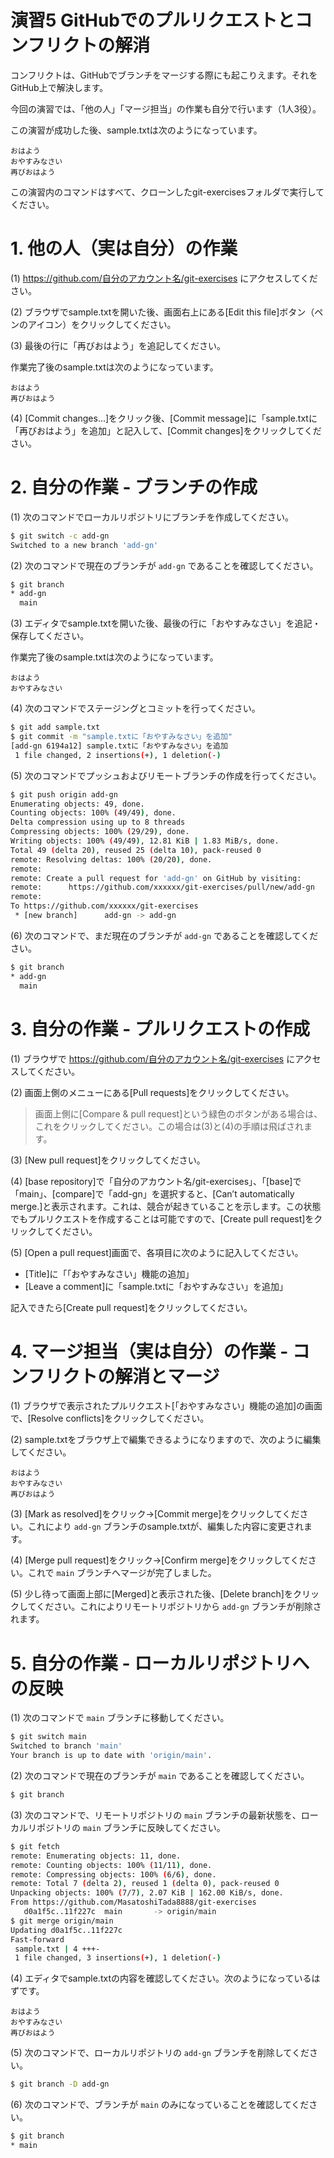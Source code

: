 演習5 GitHubでのプルリクエストとコンフリクトの解消
========================================================

コンフリクトは、GitHubでブランチをマージする際にも起こりえます。それをGitHub上で解決します。

今回の演習では、「他の人」「マージ担当」の作業も自分で行います（1人3役）。

この演習が成功した後、sample.txtは次のようになっています。

```
おはよう
おやすみなさい
再びおはよう
```

この演習内のコマンドはすべて、クローンしたgit-exercisesフォルダで実行してください。

# 1. 他の人（実は自分）の作業
(1) https://github.com/自分のアカウント名/git-exercises にアクセスしてください。

(2) ブラウザでsample.txtを開いた後、画面右上にある[Edit this file]ボタン（ペンのアイコン）をクリックしてください。

(3) 最後の行に「再びおはよう」を追記してください。

作業完了後のsample.txtは次のようになっています。

```
おはよう
再びおはよう
```

(4) [Commit changes...]をクリック後、[Commit message]に「sample.txtに「再びおはよう」を追加」と記入して、[Commit changes]をクリックしてください。

# 2. 自分の作業 - ブランチの作成
(1) 次のコマンドでローカルリポジトリにブランチを作成してください。

```bash
$ git switch -c add-gn
Switched to a new branch 'add-gn'
```

(2) 次のコマンドで現在のブランチが `add-gn` であることを確認してください。

```bash
$ git branch
* add-gn
  main
```

(3) エディタでsample.txtを開いた後、最後の行に「おやすみなさい」を追記・保存してください。

作業完了後のsample.txtは次のようになっています。

```
おはよう
おやすみなさい
```

(4) 次のコマンドでステージングとコミットを行ってください。

```bash
$ git add sample.txt
$ git commit -m "sample.txtに「おやすみなさい」を追加"
[add-gn 6194a12] sample.txtに「おやすみなさい」を追加
 1 file changed, 2 insertions(+), 1 deletion(-)
```

(5) 次のコマンドでプッシュおよびリモートブランチの作成を行ってください。

```bash
$ git push origin add-gn
Enumerating objects: 49, done.
Counting objects: 100% (49/49), done.
Delta compression using up to 8 threads
Compressing objects: 100% (29/29), done.
Writing objects: 100% (49/49), 12.81 KiB | 1.83 MiB/s, done.
Total 49 (delta 20), reused 25 (delta 10), pack-reused 0
remote: Resolving deltas: 100% (20/20), done.
remote: 
remote: Create a pull request for 'add-gn' on GitHub by visiting:
remote:      https://github.com/xxxxxx/git-exercises/pull/new/add-gn
remote: 
To https://github.com/xxxxxx/git-exercises
 * [new branch]      add-gn -> add-gn
```

(6) 次のコマンドで、まだ現在のブランチが `add-gn` であることを確認してください。

```bash
$ git branch
* add-gn
  main
```

# 3. 自分の作業 - プルリクエストの作成
(1) ブラウザで https://github.com/自分のアカウント名/git-exercises にアクセスしてください。

(2) 画面上側のメニューにある[Pull requests]をクリックしてください。

> 画面上側に[Compare & pull request]という緑色のボタンがある場合は、これをクリックしてください。この場合は(3)と(4)の手順は飛ばされます。

(3) [New pull request]をクリックしてください。

(4) [base repository]で「自分のアカウント名/git-exercises」、「[base]で「main」、[compare]で「add-gn」を選択すると、[Can’t automatically merge.]と表示されます。これは、競合が起きていることを示します。この状態でもプルリクエストを作成することは可能ですので、[Create pull request]をクリックしてください。

(5) [Open a pull request]画面で、各項目に次のように記入してください。

- [Title]に「「おやすみなさい」機能の追加」
- [Leave a comment]に「sample.txtに「おやすみなさい」を追加」

記入できたら[Create pull request]をクリックしてください。

# 4. マージ担当（実は自分）の作業 - コンフリクトの解消とマージ
(1) ブラウザで表示されたプルリクエスト[「おやすみなさい」機能の追加]の画面で、[Resolve conflicts]をクリックしてください。

(2) sample.txtをブラウザ上で編集できるようになりますので、次のように編集してください。

```
おはよう
おやすみなさい
再びおはよう
```

(3) [Mark as resolved]をクリック→[Commit merge]をクリックしてください。これにより `add-gn` ブランチのsample.txtが、編集した内容に変更されます。

(4) [Merge pull request]をクリック→[Confirm merge]をクリックしてください。これで `main` ブランチへマージが完了しました。

(5) 少し待って画面上部に[Merged]と表示された後、[Delete branch]をクリックしてください。これによりリモートリポジトリから `add-gn` ブランチが削除されます。

# 5. 自分の作業 - ローカルリポジトリへの反映
(1) 次のコマンドで `main` ブランチに移動してください。

```bash
$ git switch main
Switched to branch 'main'
Your branch is up to date with 'origin/main'.
```

(2) 次のコマンドで現在のブランチが `main` であることを確認してください。

```bash
$ git branch
```

(3) 次のコマンドで、リモートリポジトリの `main` ブランチの最新状態を、ローカルリポジトリの `main` ブランチに反映してください。

```bash
$ git fetch
remote: Enumerating objects: 11, done.
remote: Counting objects: 100% (11/11), done.
remote: Compressing objects: 100% (6/6), done.
remote: Total 7 (delta 2), reused 1 (delta 0), pack-reused 0
Unpacking objects: 100% (7/7), 2.07 KiB | 162.00 KiB/s, done.
From https://github.com/MasatoshiTada8888/git-exercises
   d0a1f5c..11f227c  main       -> origin/main
$ git merge origin/main
Updating d0a1f5c..11f227c
Fast-forward
 sample.txt | 4 +++-
 1 file changed, 3 insertions(+), 1 deletion(-)
```

(4) エディタでsample.txtの内容を確認してください。次のようになっているはずです。

```
おはよう
おやすみなさい
再びおはよう
```

(5) 次のコマンドで、ローカルリポジトリの `add-gn` ブランチを削除してください。

```bash
$ git branch -D add-gn
```

(6) 次のコマンドで、ブランチが `main` のみになっていることを確認してください。

```bash
$ git branch
* main
```
